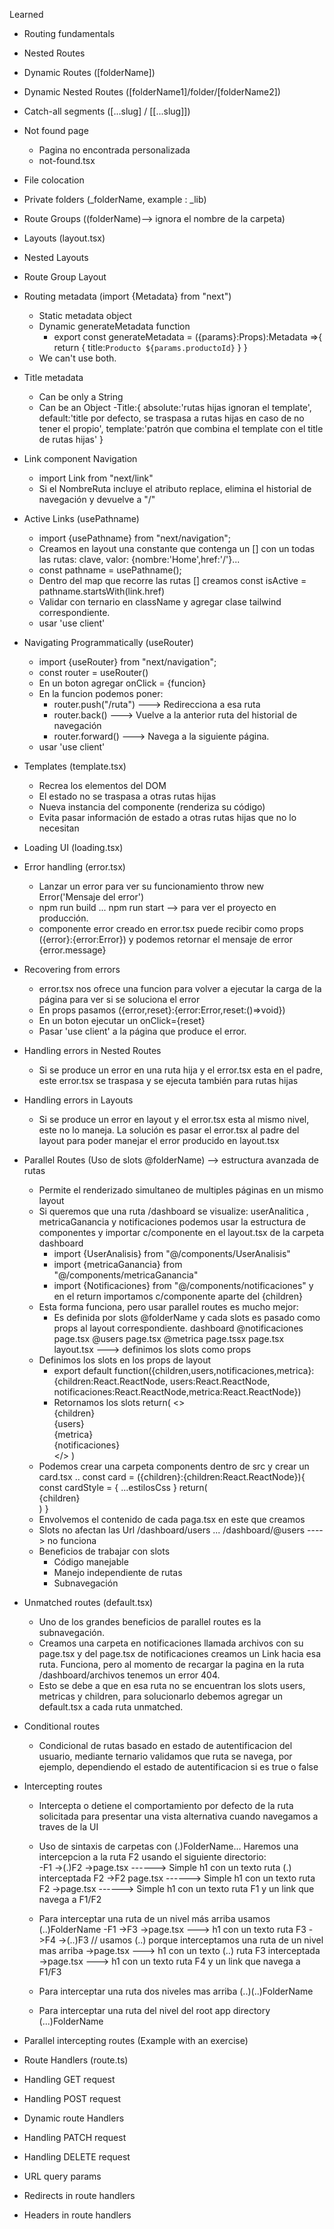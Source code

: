Learned
- Routing fundamentals
- Nested Routes
- Dynamic Routes ([folderName])
- Dynamic Nested Routes ([folderName1]/folder/[folderName2])
- Catch-all segments ([...slug] / [[...slug]])

- Not found page
    - Pagina no encontrada personalizada
    - not-found.tsx

- File colocation
- Private folders (_folderName, example : _lib)
- Route Groups ((folderName)--> ignora el nombre de la carpeta)
- Layouts (layout.tsx)
- Nested Layouts
- Route Group Layout

- Routing metadata (import {Metadata} from "next")
    - Static metadata object
    - Dynamic generateMetadata function
        - export const generateMetadata = ({params}:Props):Metadata =>{
                return {
                    title:`Producto ${params.productoId}`
                } 
        }
    - We can't use both.

- Title metadata
    - Can be only a String
    - Can be an Object
        -Title:{
            absolute:'rutas hijas ignoran el template',
            default:'title por defecto, se traspasa a rutas hijas en caso de no tener el propio',
            template:'patrón que combina el template con el title de rutas hijas'
        }

- Link component Navigation
    - import Link from "next/link"
    - Si el <Link href="/Ruta" replace>NombreRuta</Link> incluye el atributo replace, elimina el historial de navegación y devuelve a "/"

- Active Links (usePathname)
    - import {usePathname} from "next/navigation";
    - Creamos en layout una constante que contenga un [] con un todas las rutas: clave, valor: {nombre:'Home',href:'/'}...
    - const pathname = usePathname();
    - Dentro del map que recorre las rutas [] creamos const isActive = pathname.startsWith(link.href)
    - Validar con ternario en className y agregar clase tailwind correspondiente.
    - usar 'use client'

- Navigating Programmatically (useRouter)
    - import {useRouter} from "next/navigation";
    - const router = useRouter()
    - En un boton agregar onClick = {funcion}
    - En la funcion podemos poner:
        - router.push("/ruta") ---> Redirecciona a esa ruta
        - router.back() ---> Vuelve a la anterior ruta del historial de navegación
        - router.forward() ---> Navega a la siguiente página.
    - usar 'use client'

- Templates (template.tsx)
    - Recrea los elementos del DOM
    - El estado no se traspasa a otras rutas hijas
    - Nueva instancia del componente (renderiza su código)
    - Evita pasar información de estado a otras rutas hijas que no lo necesitan

- Loading UI (loading.tsx)

- Error handling (error.tsx)
    - Lanzar un error para ver su funcionamiento throw new Error('Mensaje del error')
    - npm run build ... npm run start --> para ver el proyecto en producción.
    - componente error creado en error.tsx puede recibir como props ({error}:{error:Error}) y podemos retornar el mensaje de error {error.message}

- Recovering from errors
    - error.tsx nos ofrece una funcion para volver a ejecutar la carga de la página para ver si se soluciona el error
    - En props pasamos ({error,reset}:{error:Error,reset:()=>void})
    - En un boton ejecutar un onClick={reset}
    - Pasar 'use client' a la página que produce el error.

- Handling errors in Nested Routes
    - Si se produce un error en una ruta hija y el error.tsx esta en el padre, este error.tsx se traspasa y se ejecuta también para rutas hijas

- Handling errors in Layouts
    - Si se produce un error en layout y el error.tsx esta al mismo nivel, este no lo maneja. La solución es pasar el error.tsx al padre del layout para poder manejar el error producido en layout.tsx

- Parallel Routes (Uso de slots @folderName)  --> estructura avanzada de rutas
    - Permite el renderizado simultaneo de multiples páginas en un mismo layout
    - Si queremos que una ruta /dashboard se visualize: userAnalitica , metricaGanancia y notificaciones podemos usar la estructura de componentes y importar c/componente en el layout.tsx de la carpeta dashboard
        - import {UserAnalisis} from "@/components/UserAnalisis"
        - import {metricaGanancia} from "@/components/metricaGanancia"
        - import {Notificaciones} from "@/components/notificaciones"
    y en el return importamos c/componente aparte del {children}
    - Esta forma funciona, pero usar parallel routes es mucho mejor:
        - Es definida por slots @folderName y cada slots es pasado como props al layout correspondiente.
            dashboard
                @notificaciones
                    page.tsx
                @users
                    page.tsx
                @metrica
                    page.tssx
                page.tsx
                layout.tsx ---> definimos los slots como props
    - Definimos los slots en los props de layout
        - export default function({children,users,notificaciones,metrica}:{children:React.ReactNode, users:React.ReactNode, notificaciones:React.ReactNode,metrica:React.ReactNode})
        - Retornamos los slots
            return(
                <>
                    <div>{children}</div>
                    <div>{users}</div>
                    <div>{metrica}</div>
                    <div>{notificaciones}</div>
                </>
            )
    - Podemos crear una carpeta components dentro de src y crear un card.tsx .. const card = ({children}:{children:React.ReactNode}){
        const cardStyle = {
            ...estilosCss
        }
        return(
            <div stye={cardStyle}>{children}</div>
        )
    }
    - Envolvemos el contenido de cada paga.tsx en este <Card> que creamos
    - Slots no afectan las Url  /dashboard/users ... /dashboard/@users  ----> no funciona
    - Beneficios de trabajar con slots      
        - Código manejable
        - Manejo independiente de rutas
        - Subnavegación

- Unmatched routes (default.tsx)
    - Uno de los grandes beneficios de parallel routes es la subnavegación.
    - Creamos una carpeta en notificaciones llamada archivos con su page.tsx y del page.tsx de notificaciones creamos un Link hacia esa ruta. Funciona, pero al momento de recargar la pagina en la ruta /dashboard/archivos
    tenemos un error 404.
    - Esto se debe a que en esa ruta no se encuentran los slots users, metricas y children, para solucionarlo debemos agregar un default.tsx a cada ruta unmatched.

- Conditional routes
    - Condicional de rutas basado en estado de autentificacion del usuario, mediante ternario validamos que ruta se navega, por ejemplo, dependiendo el estado de autentificacion si es true o false

- Intercepting routes
    - Intercepta o detiene el comportamiento por defecto de la ruta solicitada para presentar una vista alternativa cuando navegamos a traves de la UI
    - Uso de sintaxis de carpetas con (.)FolderName... Haremos una intercepcion a la ruta F2 usando el siguiente directorio:   
        -F1
            ->(.)F2
                ->page.tsx ------> Simple h1 con un texto ruta (.) interceptada F2
            ->F2
                page.tsx   ------> Simple h1 con un texto ruta F2
            ->page.tsx     ------> Simple h1 con un texto ruta F1 y un link que navega a F1/F2
    
    - Para interceptar una ruta de un nivel más arriba usamos (..)FolderName
        -F1
            ->F3
                ->page.tsx     ---> h1 con un texto ruta F3
            ->F4
                ->(..)F3   // usamos (..) porque interceptamos una ruta de un nivel mas arriba
                    ->page.tsx ---> h1 con un texto (..) ruta F3 interceptada
                ->page.tsx     ---> h1 con un texto ruta F4 y un link que navega a F1/F3

    - Para interceptar una ruta dos niveles mas arriba (..)(..)FolderName
    - Para interceptar una ruta del nivel del root app directory (...)FolderName

- Parallel intercepting routes (Example with an exercise)

- Route Handlers (route.ts)

- Handling GET request
- Handling POST request
- Dynamic route Handlers
- Handling PATCH request
- Handling DELETE request
- URL query params
- Redirects in route handlers
- Headers in route handlers